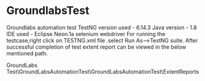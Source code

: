 # GroundlabsTest
Groundlabs automation test
 TestNG version used - 6.14.3
 Java version - 1.8
 IDE used - Eclipse Neon.1a
 selenium webdriver
 For running the testcase,right click on TESTNG.xml file .select Run As-->TestNG suite.
 After successful completion of test extent report can be viewed in the below mentioned path.
 
 GroundLabs Test\GroundLabsAutomationTest\GroundLabsAutomationTest\ExtentReports
